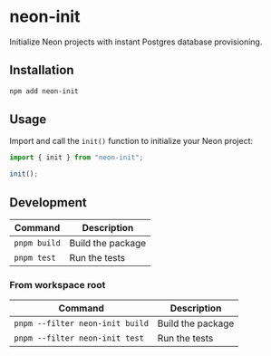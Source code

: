 # neon-init

Initialize Neon projects with instant Postgres database provisioning.

## Installation

```sh
npm add neon-init
```

## Usage

Import and call the `init()` function to initialize your Neon project:

```ts
import { init } from "neon-init";

init();
```

## Development

| Command      | Description       |
| ------------ | ----------------- |
| `pnpm build` | Build the package |
| `pnpm test`  | Run the tests     |

### From workspace root

| Command                         | Description       |
| ------------------------------- | ----------------- |
| `pnpm --filter neon-init build` | Build the package |
| `pnpm --filter neon-init test`  | Run the tests     |
